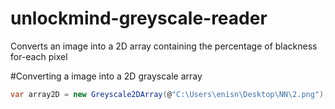 # unlockmind-greyscale-reader
Converts an image into a 2D array containing the percentage of blackness for-each pixel

#Converting a image into a 2D grayscale array

```c#
var array2D = new Greyscale2DArray(@"C:\Users\enisn\Desktop\NN\2.png");
```
